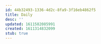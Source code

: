 ```yaml
---
id: 44b32493-1336-4d2c-8fa9-3f16eb4862f5
title: Daily
desc: ''
updated: 1611582085991
created: 1611314832099
stub: true
---
```


